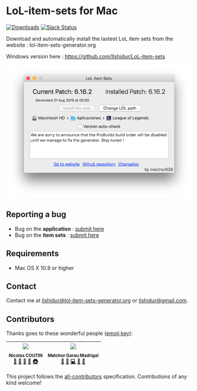 # LoL-item-sets for Mac

[![Downloads](https://img.shields.io/github/downloads/Ilshidur/LoL-item-sets-Mac/total.svg)](https://github.com/Ilshidur/LoL-item-sets-Mac/releases) [![Slack Status](https://slack.lol-item-sets-generator.org/badge.svg)](https://slack.lol-item-sets-generator.org/)

Download and automatically install the lastest LoL item sets from the website : lol-item-sets-generator.org

Windows version here : https://github.com/Ilshidur/LoL-item-sets

![preview](preview.png)

## Reporting a bug

* Bug on the **application** : [submit here](https://github.com/Ilshidur/LoL-item-sets-Mac/issues/new)
* Bug on the **item sets** : [submit here](https://github.com/Ilshidur/feeder.lol-item-sets-generator.org/issues/new)

## Requirements

 - Mac OS X 10.9 or higher

## Contact

Contact me at [ilshidur@lol-item-sets-generator.org](mailto:ilshidur@lol-item-sets-generator.org) or [ilshidur@gmail.com](mailto:ilshidur@gmail.com).

## Contributors

Thanks goes to these wonderful people ([emoji key](https://github.com/kentcdodds/all-contributors#emoji-key)):

<!-- ALL-CONTRIBUTORS-LIST:START - Do not remove or modify this section -->
| [<img src="https://avatars2.githubusercontent.com/u/6564012?v=3" width="100px;"/><br /><sub>Nicolas COUTIN</sub>](https://www.nicolas-coutin.fr)<br />[💬](#question-Ilshidur "Answering Questions") [📖](https://github.com/Ilshidur/LoL-item-sets-Mac/commits?author=Ilshidur "Documentation") [👀](#review-Ilshidur "Reviewed Pull Requests") [🔧](#tool-Ilshidur "Tools") [🚇](#infra-Ilshidur "Infrastructure (Hosting, Build-Tools, etc)") | [<img src="https://avatars2.githubusercontent.com/u/1056963?v=3" width="100px;"/><br /><sub>Melchor Garau Madrigal</sub>](http://melchor9000.me)<br />[💬](#question-melchor629 "Answering Questions") [🐛](https://github.com/Ilshidur/LoL-item-sets-Mac/issues?q=author%3Amelchor629 "Bug reports") [💻](https://github.com/Ilshidur/LoL-item-sets-Mac/commits?author=melchor629 "Code") [🎨](#design-melchor629 "Design") [📖](https://github.com/Ilshidur/LoL-item-sets-Mac/commits?author=melchor629 "Documentation") |
| :---: | :---: |
<!-- ALL-CONTRIBUTORS-LIST:END -->

This project follows the [all-contributors](https://github.com/kentcdodds/all-contributors) specification. Contributions of any kind welcome!